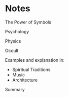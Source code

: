 # Notes

The Power of Symbols

Psychology

Physics

Occult

Examples and explanation in:
* Spiritual Traditions
* Music
* Architecture
	
Summary
